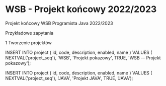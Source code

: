 # WSB - Projekt końcowy 2022/2023

Projekt końcowy WSB Programista Java 2022/2023

Przykładowe zapytania

1 Tworzenie projektów

INSERT INTO project ( id, code, description, enabled, name )
VALUES ( NEXTVAL('project_seq'), 'WSB', 'Projekt pokazowy', TRUE, 'WSB -- Projekt pokazowy');

INSERT INTO project ( id, code, description, enabled, name )
VALUES ( NEXTVAL('project_seq'), 'JAVA', 'Projekt JAVA', TRUE, 'JAVA');
